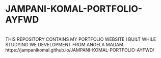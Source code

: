 # JAMPANI-KOMAL-PORTFOLIO-AYFWD
<br />
THIS REPOSITORY CONTAINS MY PORTFOLIO WEBSITE I BUILT WHILE STUDYING WE DEVELOPMENT FROM ANGELA MADAM. <br/>
https://jampanikomal.github.io/JAMPANI-KOMAL-PORTFOLIO-AYFWD/
